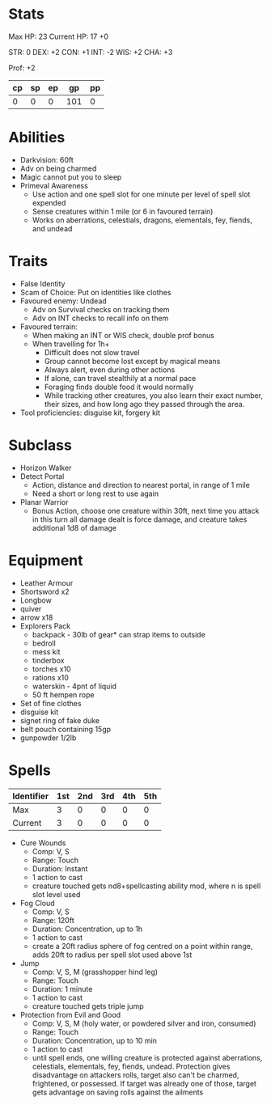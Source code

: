 # Stats
Max HP: 23
Current HP: 17 +0

STR: 0
DEX: +2
CON: +1
INT: -2
WIS: +2
CHA: +3

Prof: +2

cp|sp|ep|gp|pp
---|---|---|---|---
0|0|0|101|0

# Abilities
- Darkvision: 60ft
- Adv on being charmed
- Magic cannot put you to sleep
- Primeval Awareness
	- Use action and one spell slot for one minute per level of spell slot expended
	- Sense creatures within 1 mile (or 6 in favoured terrain)
	- Works on aberrations, celestials, dragons, elementals, fey, fiends, and undead

# Traits
- False Identity
- Scam of Choice: Put on identities like clothes
- Favoured enemy: Undead
	- Adv on Survival checks on tracking them
	- Adv on INT checks to recall info on them
- Favoured terrain: 
	- When making an INT or WIS check, double prof bonus
	- When travelling for 1h+
		- Difficult does not slow travel
		- Group cannot become lost except by magical means
		- Always alert, even during other actions
		- If alone, can travel stealthily at a normal pace
		- Foraging finds double food it would normally
		- While tracking other creatures, you also learn their exact number, their sizes, and how long ago they passed through the area.
- Tool proficiencies: disguise kit, forgery kit

# Subclass
- Horizon Walker
- Detect Portal
	- Action, distance and direction to nearest portal, in range of 1 mile
	- Need a short or long rest to use again
- Planar Warrior
	- Bonus Action, choose one creature within 30ft, next time you attack in this turn all damage dealt is force damage, and creature takes additional 1d8 of damage

# Equipment
- Leather Armour
- Shortsword x2
- Longbow
- quiver
- arrow x18
- Explorers Pack
	- backpack - 30lb of gear* can strap items to outside
	- bedroll 
	- mess kit 
	- tinderbox 
	- torches x10 
	- rations x10 
	- waterskin - 4pnt of liquid
	- 50 ft hempen rope
- Set of fine clothes
- disguise kit
- signet ring of fake duke
- belt pouch containing 15gp
- gunpowder 1/2lb

# Spells
Identifier|1st|2nd|3rd|4th|5th
---|---|---|---|---|---
Max|3|0|0|0|0
Current|3|0|0|0|0

- Cure Wounds
	- Comp: V, S
	- Range: Touch
	- Duration: Instant
	- 1 action to cast
	- creature touched gets nd8+spellcasting ability mod, where n is spell slot level used
- Fog Cloud
	- Comp: V, S
	- Range: 120ft
	- Duration: Concentration, up to 1h
	- 1 action to cast
	- create a 20ft radius sphere of fog centred on a point within range, adds 20ft to radius per spell slot used above 1st
- Jump
	- Comp: V, S, M (grasshopper hind leg)
	- Range: Touch
	- Duration: 1 minute
	- 1 action to cast
	- creature touched gets triple jump 
- Protection from Evil and Good
	- Comp: V, S, M (holy water, or powdered silver and iron, consumed)
	- Range: Touch
	- Duration: Concentration, up to 10 min
	- 1 action to cast
	- until spell ends, one willing creature is protected against aberrations, celestials, elementals, fey, fiends, undead. Protection gives disadvantage on attackers rolls, target also can't be charmed, frightened, or possessed. If target was already one of those, target gets advantage on saving rolls against the ailments

# 